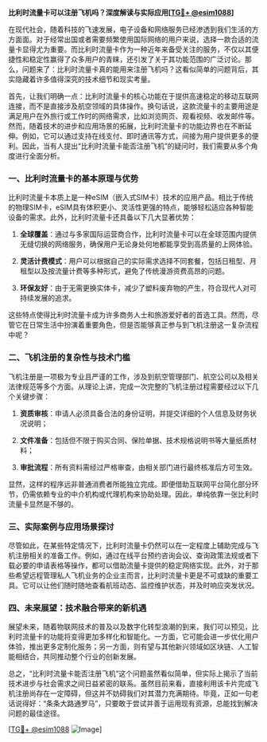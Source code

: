 **比利时流量卡可以注册飞机吗？深度解读与实际应用[[TG💪+ @esim1088](https://t.me/s/esim1088)]**

在现代社会，随着科技的飞速发展，电子设备和网络服务已经渗透到我们生活的方方面面。对于经常出国或者需要频繁使用国际网络的用户来说，选择一款合适的流量卡显得尤为重要。而比利时流量卡作为一种近年来备受关注的服务，不仅以其便捷性和稳定性赢得了众多用户的青睐，还引发了关于其功能范围的广泛讨论。那么，问题来了：比利时流量卡真的能用来注册飞机吗？这看似简单的问题背后，其实隐藏着许多值得深究的技术细节和现实考量。

首先，让我们明确一点：比利时流量卡的核心功能在于提供高速稳定的移动互联网连接，而不是直接涉及航空领域的具体操作。换句话说，这款流量卡的主要用途是满足用户在外旅行或工作时的网络需求，比如浏览网页、观看视频、收发邮件等。然而，随着技术的进步和应用场景的拓展，比利时流量卡的功能边界也在不断延伸。例如，它可以通过支持在线支付、即时通讯等方式，间接为用户提供更多的便利。因此，当有人提出“比利时流量卡能否注册飞机”的疑问时，我们需要从多个角度进行全面分析。

### 一、比利时流量卡的基本原理与优势

比利时流量卡本质上是一种eSIM（嵌入式SIM卡）技术的应用产品。相比于传统的物理SIM卡，eSIM具有体积更小、灵活性更强的特点，能够轻松适应各种智能设备的需求。此外，比利时流量卡还具备以下几大显著优势：

1. **全球覆盖**：通过与多家国际运营商合作，比利时流量卡可以在全球范围内提供无缝切换的网络服务，确保用户无论身处何地都能享受到高质量的上网体验。
   
2. **灵活计费模式**：用户可以根据自己的实际需求选择不同套餐，包括日租型、月租型以及按流量计费等多种形式，避免了传统漫游资费高昂的问题。
   
3. **环保友好**：由于无需更换实体卡，减少了塑料废弃物的产生，符合现代人对可持续发展的追求。

这些特点使得比利时流量卡成为许多商务人士和旅游爱好者的首选工具。然而，尽管它在日常生活中扮演着重要角色，但是否能够真正参与到飞机注册这一复杂流程中呢？

### 二、飞机注册的复杂性与技术门槛

飞机注册是一项极为专业且严谨的工作，涉及到航空管理部门、航空公司以及相关法律规范等多个方面。从理论上讲，完成一次完整的飞机注册过程需要经过以下几个关键步骤：

1. **资质审核**：申请人必须具备合法的身份证明，并提交详细的个人信息及财务状况说明；
   
2. **文件准备**：包括但不限于购买合同、保险单据、技术规格说明书等大量纸质材料；
   
3. **审批流程**：所有资料需经过严格审查，由相关部门进行最终核准后方可生效。

显然，这样的程序远非普通消费者所能独立完成。即便借助互联网平台简化部分环节，仍需依赖专业的中介机构或代理机构来协助处理。因此，单纯依靠一张比利时流量卡显然是不够的。

### 三、实际案例与应用场景探讨

尽管如此，在某些特定情况下，比利时流量卡仍然可以在一定程度上辅助完成与飞机注册相关的准备工作。例如，通过在线平台预约咨询会议、查询政策法规或者下载必要的申请表格等操作，都可以借助流量卡提供的稳定网络实现。此外，对于那些希望远程管理私人飞机业务的企业主而言，比利时流量卡更是不可或缺的重要工具。它可以让他们随时随地查看航班动态、监控维护状态，并及时响应突发状况。

### 四、未来展望：技术融合带来的新机遇

展望未来，随着物联网技术的普及以及数字化转型浪潮的到来，我们可以预见，比利时流量卡的功能将变得更加多样化和智能化。一方面，它可能会进一步优化用户体验，推出更多定制化服务；另一方面，则有望与其他新兴领域如区块链、人工智能相结合，共同推动整个行业的创新发展。

总之，“比利时流量卡能否注册飞机”这个问题虽然看似简单，但实际上揭示了当前技术进步与社会需求之间日益紧密的联系。虽然目前来看，直接利用该卡片完成飞机注册尚存在一定障碍，但这并不妨碍我们对其潜力充满期待。毕竟，正如一句老话说得好：“条条大路通罗马”，只要敢于尝试并善于运用现有资源，总能找到解决问题的最佳途径。

[[TG💪+ @esim1088](https://t.me/s/esim1088) ![Image](https://i.postimg.cc/4NQfJmqS/Snipaste-2025-05-13-00-14-12.png)]